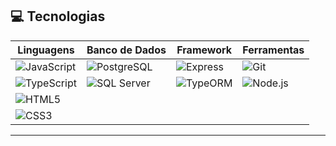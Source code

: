 ## 💻 Tecnologias

| **Linguagens**   | **Banco de Dados** | **Framework** | **Ferramentas** |
|------------------|--------------------|---------------|-----------------|
| ![JavaScript](https://img.shields.io/badge/JavaScript-F7DF1E?style=for-the-badge&logo=javascript&logoColor=black) | ![PostgreSQL](https://img.shields.io/badge/PostgreSQL-336791?style=for-the-badge&logo=postgresql&logoColor=white) | ![Express](https://img.shields.io/badge/Express.js-404D59?style=for-the-badge) | ![Git](https://img.shields.io/badge/Git-F05032?style=for-the-badge&logo=git&logoColor=white) |
| ![TypeScript](https://img.shields.io/badge/TypeScript-007ACC?style=for-the-badge&logo=typescript&logoColor=white) | ![SQL Server](https://img.shields.io/badge/SQL%20Server-CC2927?style=for-the-badge&logo=microsoftsqlserver&logoColor=white) | ![TypeORM](https://img.shields.io/badge/TypeORM-1F1F1F?style=for-the-badge&logo=typeorm&logoColor=white) | ![Node.js](https://img.shields.io/badge/Node.js-339933?style=for-the-badge&logo=nodedotjs&logoColor=white) |
| ![HTML5](https://img.shields.io/badge/HTML5-E34F26?style=for-the-badge&logo=html5&logoColor=white) |  |  |  |
| ![CSS3](https://img.shields.io/badge/CSS3-1572B6?style=for-the-badge&logo=css3&logoColor=white) |  |  |  |

---
